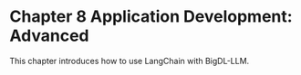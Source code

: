 # Chapter 8 Application Development: Advanced
This chapter introduces how to use LangChain with BigDL-LLM.   
